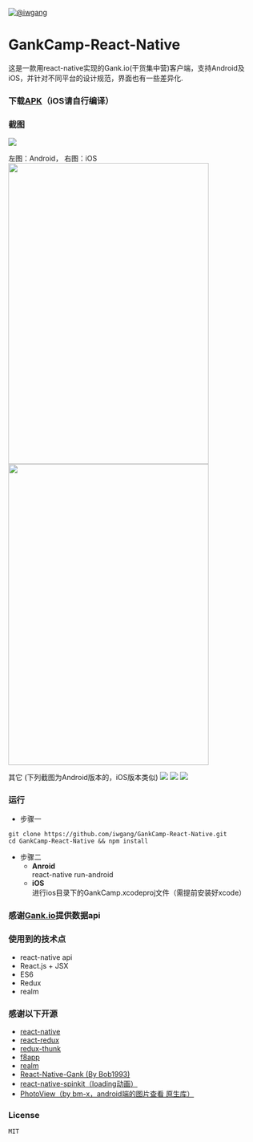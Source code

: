 [![@iwgang](https://img.shields.io/badge/weibo-%40iwgang-blue.svg)](http://weibo.com/iwgang)

# GankCamp-React-Native
这是一款用react-native实现的Gank.io(干货集中营)客户端，支持Android及iOS，并针对不同平台的设计规范，界面也有一些差异化.

### 下载[APK](https://raw.githubusercontent.com/iwgang/GankCamp-React-Native/master/app-release.apk)（iOS请自行编译）

### 截图
![](https://raw.githubusercontent.com/iwgang/GankCamp-React-Native/master/screenshot/gif_android.gif)

左图：Android， 右图：iOS  
<img src="https://raw.githubusercontent.com/iwgang/GankCamp-React-Native/master/screenshot/s1_android.png" width="400px" height="600px" />     <img src="https://raw.githubusercontent.com/iwgang/GankCamp-React-Native/master/screenshot/s1_ios.png" width="400px" height="600px"/>

其它 (下列截图为Android版本的，iOS版本类似)
![](https://raw.githubusercontent.com/iwgang/GankCamp-React-Native/master/screenshot/s2_android.png)
![](https://raw.githubusercontent.com/iwgang/GankCamp-React-Native/master/screenshot/s3_android.png)
![](https://raw.githubusercontent.com/iwgang/GankCamp-React-Native/master/screenshot/smenu_android.png)

### 运行
* 步骤一
```
git clone https://github.com/iwgang/GankCamp-React-Native.git
cd GankCamp-React-Native && npm install
```

* 步骤二
    * **Anroid**  
        react-native run-android 
    * **iOS**  
        进行ios目录下的GankCamp.xcodeproj文件（需提前安装好xcode）

### 感谢[Gank.io](http://gank.io)提供数据api
    
### 使用到的技术点

* react-native api
* React.js + JSX
* ES6
* Redux
* realm
   

### 感谢以下开源

* [react-native](https://github.com/facebook/react-native)
* [react-redux](https://github.com/reactjs/react-redux)
* [redux-thunk](https://github.com/gaearon/redux-thunk)
* [f8app](https://github.com/fbsamples/f8app)
* [realm](https://realm.io/docs/react-native/latest)
* [React-Native-Gank (By Bob1993)](https://github.com/Bob1993/React-Native-Gank)
* [react-native-spinkit（loading动画）](https://github.com/maxs15/react-native-spinkit)
* [PhotoView（by bm-x，android端的图片查看 原生库）](https://github.com/bm-x/PhotoView)

### License

`MIT`
